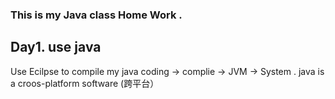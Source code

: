 ### This is my Java class Home Work . 
## Day1. use java
Use Ecilpse to compile my java
coding -> complie -> JVM -> System . 
java is a croos-platform software (跨平台）